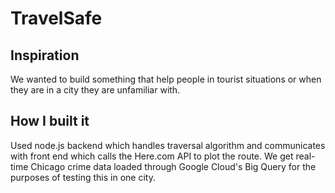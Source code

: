 # TravelSafe

## Inspiration

We wanted to build something that help people in tourist situations or when they are in a city they are unfamiliar with.

## How I built it
Used node.js backend which handles traversal algorithm and communicates with front end which calls the Here.com API to plot the route. We get real-time Chicago crime data loaded through Google Cloud's Big Query for the purposes of testing this in one city.
